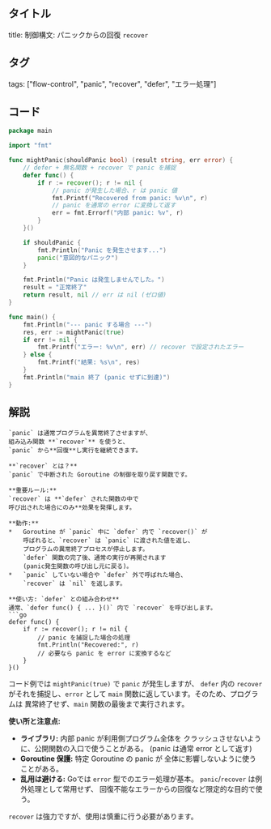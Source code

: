 ## タイトル
title: 制御構文: パニックからの回復 `recover`

## タグ
tags: ["flow-control", "panic", "recover", "defer", "エラー処理"]

## コード
```go
package main

import "fmt"

func mightPanic(shouldPanic bool) (result string, err error) {
	// defer + 無名関数 + recover で panic を捕捉
	defer func() {
		if r := recover(); r != nil {
			// panic が発生した場合、r は panic 値
			fmt.Printf("Recovered from panic: %v\n", r)
			// panic を通常の error に変換して返す
			err = fmt.Errorf("内部 panic: %v", r)
		}
	}()

	if shouldPanic {
		fmt.Println("Panic を発生させます...")
		panic("意図的なパニック")
	}

	fmt.Println("Panic は発生しませんでした。")
	result = "正常終了"
	return result, nil // err は nil (ゼロ値)
}

func main() {
	fmt.Println("--- panic する場合 ---")
	res, err := mightPanic(true)
	if err != nil {
		fmt.Printf("エラー: %v\n", err) // recover で設定されたエラー
	} else {
		fmt.Printf("結果: %s\n", res)
	}
	fmt.Println("main 終了 (panic せずに到達)")
}
```

## 解説
```text
`panic` は通常プログラムを異常終了させますが、
組み込み関数 **`recover`** を使うと、
`panic` から**回復**し実行を継続できます。

**`recover` とは？**
`panic` で中断された Goroutine の制御を取り戻す関数です。

**重要ルール:**
`recover` は **`defer` された関数の中で
呼び出された場合にのみ**効果を発揮します。

**動作:**
*   Goroutine が `panic` 中に `defer` 内で `recover()` が
    呼ばれると、`recover` は `panic` に渡された値を返し、
    プログラムの異常終了プロセスが停止します。
    `defer` 関数の完了後、通常の実行が再開されます
    (panic発生関数の呼び出し元に戻る)。
*   `panic` していない場合や `defer` 外で呼ばれた場合、
    `recover` は `nil` を返します。

**使い方: `defer` との組み合わせ**
通常、`defer func() { ... }()` 内で `recover` を呼び出します。
```go
defer func() {
    if r := recover(); r != nil {
        // panic を捕捉した場合の処理
        fmt.Println("Recovered:", r)
        // 必要なら panic を error に変換するなど
    }
}()
```
コード例では `mightPanic(true)` で `panic` が発生しますが、
`defer` 内の `recover` がそれを捕捉し、`error` として
`main` 関数に返しています。そのため、プログラムは
異常終了せず、`main` 関数の最後まで実行されます。

**使い所と注意点:**
*   **ライブラリ:** 内部 panic が利用側プログラム全体を
    クラッシュさせないように、公開関数の入口で使うことがある。
    (panic は通常 error として返す)
*   **Goroutine 保護:** 特定 Goroutine の panic が
    全体に影響しないように使うことがある。
*   **乱用は避ける:** Goでは `error` 型でのエラー処理が基本。
    `panic`/`recover` は例外処理として常用せず、
    回復不能なエラーからの回復など限定的な目的で使う。

`recover` は強力ですが、使用は慎重に行う必要があります。